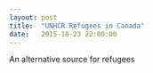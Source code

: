 ```yaml
---
layout: post
title:  "UNHCR Refugees in Canada"
date:   2015-10-23 22:00:00
---
```


<div id="unchrChart"></div>

An alternative source for refugees


<style>

/*#unchrChart .graticule {
  fill: none;
  stroke: #777;
  stroke-width: .5px;
  stroke-opacity: .5;
}

#unchrChart .land {
  fill: #222;
}

#unchrChart .boundary {
  fill: none;
  stroke: #fff;
  stroke-width: .5px;
}*/

#unchrChart {
  background: #fcfcfa;
}

#unchrChart .stroke {
  fill: none;
  stroke: #000;
  stroke-width: 3px;
}

#unchrChart .fill {
  fill: #fff;
}

#unchrChart .land {
  fill: #ddd;
}

#unchrChart .boundary {
  fill: none;
  stroke: #fff;
}

</style>

<script src="https://cdnjs.cloudflare.com/ajax/libs/topojson/1.6.19/topojson.min.js"></script>
<script src="https://cdnjs.cloudflare.com/ajax/libs/d3-geo-projection/0.2.9/d3.geo.projection.min.js"></script>
<script src="https://cdnjs.cloudflare.com/ajax/libs/queue-async/1.0.7/queue.min.js"></script>

<script>

var parseDate = d3.time.format("%Y-%m-%d").parse,
    formatDate = d3.time.format("%x");

var width = 740,
    height = 400;

var projection = d3.geo.naturalEarth()
    .scale(130)
    .translate([width / 2, height / 2])
    .precision(.1);

var color = d3.scale.linear()
    .domain([0, 30000])
    .range(["#fff5f0", "#67000d"])
    .clamp(true)
    .interpolate(d3.interpolateHcl);

var path = d3.geo.path()
    .projection(projection);

var svg = d3.select("#unchrChart").append("svg")
    .attr("width", width)
    .attr("height", height);

svg.append("defs").append("path")
    .datum({type: "Sphere"})
    .attr("id", "sphere")
    .attr("d", path);

svg.append("use")
    .attr("class", "stroke")
    .attr("xlink:href", "#sphere");

svg.append("use")
    .attr("class", "fill")
    .attr("xlink:href", "#sphere");

queue()
    .defer(d3.json, "{{ site.baseurl }}/data/world-50m.json")
    .defer(d3.csv, "{{ site.baseurl }}/data/2015/10/23/unhcr_1994.csv", type)
    .await(ready);

function ready(error, world, refugees) {
  if (error) throw error;

  var refugeesById = d3.nest()
      .key(function(d) { return d.id; })
      .sortValues(function(a, b) { return a.refugees - b.refugees; })
      .map(refugees, d3.map);

  var country = svg.insert("g", ".graticule")
      .attr("class", "land")
    .selectAll("path")
      .data(topojson.feature(world, world.objects.countries).features)
    .enter().append("path")
      .attr("d", path);
			
			console.log(refugeesById);

  country.filter(function(d) { return d.id === 124; })
      .style("fill", "#000000")
    .append("title")
      .text("Canada");

  country.filter(function(d) { return refugeesById.has(d.id); })
      .style("fill", function(d) { return color(refugeesById.get(d.id)[0].refugees); })
    .append("title")
      .text(function(d) {
        var refugees = refugeesById.get(d.id);
        return refugees[0].name + "\n" + refugees.map(function(d) { return d.refugees; }).join("\n");
      });

  svg.insert("path", ".graticule")
      .datum(topojson.mesh(world, world.objects.countries, function(a, b) { return a !== b; }))
      .attr("class", "boundary")
      .attr("d", path);
}

function type(d) {
  d.id = +d.id;
  d.refugees = +d.refugees;
  return d;
}

d3.select(self.frameElement).style("height", height + "px");

/*unhcr();

function unhcr() {

var width = 960,
    height = 480;

var projection = d3.geo.equirectangular()
    .scale(153)
    .translate([width / 2, height / 2])
    .precision(.1);

var path = d3.geo.path()
    .projection(projection);

var graticule = d3.geo.graticule();

var svg = d3.select("#unchrChart").append("svg")
    .attr("width", width)
    .attr("height", height);

svg.append("path")
    .datum(graticule)
    .attr("class", "graticule")
    .attr("d", path);

d3.json("{{ site.baseurl }}/data/2015/10/14/world-50m.json", function(error, world) {
  if (error) throw error;

  svg.insert("path", ".graticule")
      .datum(topojson.feature(world, world.objects.land))
      .attr("class", "land")
      .attr("d", path);

  svg.insert("path", ".graticule")
      .datum(topojson.mesh(world, world.objects.countries, function(a, b) { return a !== b; }))
      .attr("class", "boundary")
      .attr("d", path);
});

d3.select(self.frameElement).style("height", height + "px");

}*/

</script>